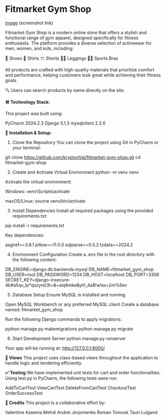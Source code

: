 # Fitmarket Gym Shop


[image](https://github.com/kryptonVal/fitmarket-gym-shop/issues/2#issue-2708732346) (screenshot link)

Fitmarket Gym Shop is a modern online store that offers a stylish and functional range of gym apparel, designed specifically for fitness enthusiasts. The platform provides a diverse selection of activewear for men, women, and kids, including:

👟 Shoes
👕 Shirts
🩳 Shorts
🧘‍♀️ Leggings
🏋️‍♀️ Sports Bras

All products are crafted with high-quality materials that prioritize comfort and performance, helping customers look great while achieving their fitness goals.

🔍 Users can search products by name directly on the site.

**🛠️ Technology Stack:**

This project was built using:

PyCharm 2024.2.3
Django 5.1.3
mysqlclient 2.2.6

🚀 **Installation & Setup:**

1. Clone the Repository
You can clone the project using Git in PyCharm or your terminal:

git clone https://github.com/kryptonVal/fitmarket-gym-shop.git
cd fitmarket-gym-shop

2. Create and Activate Virtual Environment
python -m venv venv

Activate the virtual environment:

Windows:
venv\Scripts\activate

macOS/Linux:
source venv/bin/activate

3. Install Dependencies
Install all required packages using the provided requirements.txt:

pip install -r requirements.txt

Key dependencies:

asgiref==3.8.1
pillow==11.0.0
sqlparse==0.5.2
tzdata==2024.2

4. Environment Configuration
Create a .env file in the root directory with the following content:

DB_ENGINE=django.db.backends.mysql
DB_NAME=fitmarket_gym_shop
DB_USER=root
DB_PASSWORD=1234
DB_HOST=localhost
DB_PORT=3306
SECRET_KEY=django-insecure-4b#a5qv_lp*qszyre)3t=&+aiq6mke&yh!_4a$!w!ax+2m%6ev

5. Database Setup
Ensure MySQL is installed and running.

Open MySQL Workbench or any preferred MySQL client
Create a database named: fitmarket_gym_shop

Run the following Django commands to apply migrations:

python manage.py makemigrations
python manage.py migrate

6. Start Development Server
python manage.py runserver

Your app will be running at:
http://127.0.0.1:8000/

**👀 Views**
This project uses class-based views throughout the application to handle logic and rendering efficiently.

**✅ Testing**
We have implemented unit tests for cart and order functionalities. Using test.py in PyCharm, the following tests were run:

AddToCartTest
ViewCartTest
DeleteFromCartTest
CheckoutTest
OrderSuccessTest

**👥 Credits**
This project is a collaborative effort by:

Valentine
Azeema Mehdi
Andrei Jerjomenko
Roman Tomusk
Tauri Luigand

